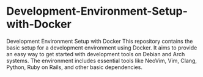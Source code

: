 # Development-Environment-Setup-with-Docker
Development Environment Setup with Docker This repository contains the basic setup for a development environment using Docker. It aims to provide an easy way to get started with development tools on Debian and Arch systems. The environment includes essential tools like NeoVim, Vim, Clang, Python, Ruby on Rails, and other basic dependencies.
